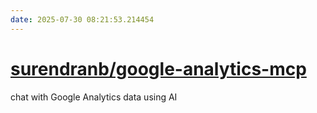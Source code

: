 ```yaml
---
date: 2025-07-30 08:21:53.214454
---
```


# [surendranb/google-analytics-mcp](https://github.com/surendranb/google-analytics-mcp)

chat with Google Analytics data using AI